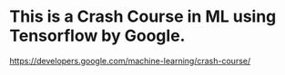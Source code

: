 # This is a Crash Course in ML using Tensorflow by Google.


https://developers.google.com/machine-learning/crash-course/ 

